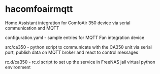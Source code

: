 # hacomfoairmqtt
Home Assistant integration for ComfoAir 350 device via serial communication and MQTT

configuration.yaml - sample entries for MQTT Fan integration device

src/ca350 - python script to communicate with the CA350 unit via serial port, publish data on MQTT broker and react to control messages

rc.d/ca350 - rc.d script to set up the service in FreeNAS jail virtual python environment
